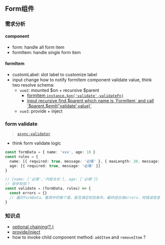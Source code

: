 ## Form组件

### 需求分析

#### component

* form: handle all form item
* formItem: handle single form item

#### formItem

* customLabel: slot label to customize label
* input change how to notify formItem component validate value, think two resolve schema:
  * `vue2`: mounted $on + recursive $parent
    * [formItem `instance.$on('validate',validateFn)`](https://github.com/wangkaiwd/js-deep/blob/5016bf9254e9f374633c549a8a6970408119d0b0/advanced/vue-usage/vue-components/src/components/el-form/el-form-item.vue#L30-L34)
    * [input recursive find $parent which name is `FormItem` and call `$parent.$emit('validate',value)`](https://github.com/wangkaiwd/js-deep/blob/5016bf9254e9f374633c549a8a6970408119d0b0/advanced/vue-usage/vue-components/src/components/el-form/el-input.vue#L26-L40)
  * `vue3`: provide + inject

### form validate

> [`async-validator`](https://github.com/yiminghe/async-validator)

* think form validate logic

```ts
const formData = { name: 'xxx', age: 18 }
const rules = {
  name: [{ required: true, message: '必填' }, { maxLength: 20, message: '内容太长' }],
  age: [{ required: true, message: '必填' }]
}

// {name: ['必填','内容太长'], age: ['必填']}
// 异步校验？
const validate = (formData, rules) => {
  const errors = {}
  // 遍历formData，看其中的每个值，是否满足校验条件。最终组合成errors，将错误信息渲染到表单下方  
}

```

### 知识点

* [optional chaining(?.)](https://developer.mozilla.org/en-US/docs/Web/JavaScript/Reference/Operators/Optional_chaining)
* [provide/inject](https://v3.vuejs.org/guide/composition-api-provide-inject.html#provide-inject)
* how to invoke child component method: `addItem` and `removeItem` ?